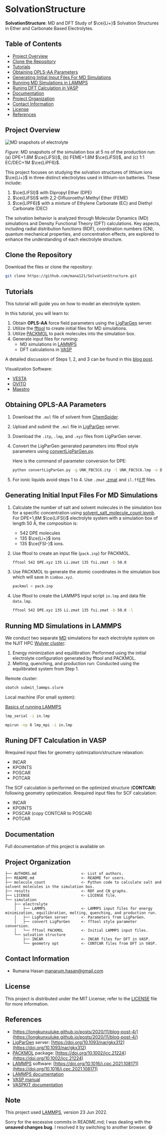 # SolvationStructure 

**SolvationStructure**: MD and DFT Study of $\ce{Li+}$ Solvation Structures in Ether and Carbonate Based Electrolytes.

## Table of Contents

- [Project Overview](#Project-Overview)
- [Clone the Repository](#Clone-the-Repository)
- [Tutorials](#Tutorials)
- [Obtaining OPLS-AA Parameters](#Obtaining-OPLS-AA-Parameters)
- [Generating Initial Input Files For MD Simulations](#Generating-Initial-Input-Files-For-MD-Simulations)
- [Running MD Simulations in LAMMPS](#Running-MD-Simulations-in-LAMMPS)
- [Runing DFT Calculation in VASP](#Runing-DFT-Calculation-in-VASP)
- [Documentation](#Documentation)
- [Project Organization](#Project-Organization)
- [Contact Information](#Contact-Information)
- [License](#License)
- [References](#References)

## Project Overview

![MD snapshots of electrolyte](https://github.com/mana121/SolvationStructure/blob/main/results/3D_simulation_box_1P8M_DPE_FEME_1M_ECDEC.svg)

_Figure_: MD snapshots of the simulation box at 5 ns of the production run: (a) DPE+1.8M $\ce{LiFSI}$, (b) FEME+1.8M $\ce{LiFSI}$, and (c) 1:1 EC/DEC+1M $\ce{LiPF6}$.

This project focuses on studying the solvation structures of lithium ions $\ce{Li+}$ in three distinct electrolytes used in lithium-ion batteries. These include: 

1. $\ce{LiFSI}$ with Dipropyl Ether (DPE)
2. $\ce{LiFSI}$ with 2,2-Difluoroethyl Methyl Ether (FEME)
3. $\ce{LiPF6}$ with a mixture of Ethylene Carbonate (EC) and Diethyl Carbonate (DEC)
   
The solvation behavior is analyzed through Molecular Dynamics (MD) simulations and Density Functional Theory (DFT) calculations. Key aspects, including radial distribution functions (RDF), coordination numbers (CN), quantum mechanical properties, and concentration effects, are explored to enhance the understanding of each electrolyte structure.

## Clone the Repository

Download the files or clone the repository:

```bash
git clone https://github.com/mana121/SolvationStructure.git
```

## Tutorials

This tutorial will guide you on how to model an electrolyte system.

In this tutorial, you will learn to:

1. Obtain **OPLS-AA** force field parameters using the [LigParGen](https://traken.chem.yale.edu/ligpargen/) server.
2. Utilize the [fftool](https://github.com/paduagroup/fftool) to create initial files for MD simulations.
3. Utilize [PACKMOL](https://m3g.github.io/packmol/) to pack molecules into the simulation box.
4. Generate input files for running:
   - MD simulations in [LAMMPS](https://lammps.org/#gsc.tab=0)
   - DFT calculations in [VASP](https://www.vasp.at)
  
A detailed discussion of Steps 1, 2, and 3 can be found in this [blog post](https://longkunxuluke.github.io/posts/2020/11/blog-post-4/).

Visualization Software: 
 - [VESTA](https://jp-minerals.org/vesta/en/)
 - [OVITO](https://www.ovito.org)
 - [Maestro](https://www.schrodinger.com/platform/products/maestro/) 

## Obtaining **OPLS-AA** Parameters

1. Download the `.mol` file of solvent from [ChemSpider](https://www.chemspider.com/Chemical-Structure.7030.html).
2. Upload and submit the `.mol` file in [LigParGen](https://traken.chem.yale.edu/ligpargen/) server.
3. Download the `.itp`, `.lmp`, and `.xyz` files from LigParGen server.
4. Convert the LigParGen generated parameters into fftool style parameters using [convertLigParGen.py](https://github.com/mccg-pas/group-wiki/tree/master/Scripts/ILMD).

   Here is the command of parameter conversion for DPE:
   
   ```bash
   python convertLigParGen.py -g UNK_FBC5C6.itp -l UNK_FBC5C6.lmp -o DPE.ff
   ```
5. For ionic liquids avoid steps 1 to 4. Use `.zmat` [.zmat](https://github.com/paduagroup/clandp) and `il.ff`[il.ff](https://github.com/paduagroup/clandp) files.

## Generating Initial Input Files For MD Simulations

1. Calculate the number of salt and solvent molecules in the simulation box for a specific concentration using [solvent_salt_molecule_count.ipynb](https://github.com/mana121/SolvationStructure/tree/main/molecule_count). For DPE+1.8M $\ce{LiFSI}$ electrolyte system with a simulation box of length 50 Å, the composition is:
   - 542 DPE molecules
   - 135 $\ce{Li+}$ ions
   - 135 $\ce{FSI-}$ ions.
     
2. Use fftool to create an input file (`pack.inp`) for PACKMOL. 

   ```bash
   fftool 542 DPE.xyz 135 Li.zmat 135 fsi.zmat -b 50.0  
   ```
3. Use PACKMOL to generate the atomic coordinates in the simulation box which will save in `simbox.xyz`.

   ```bash
   packmol < pack.inp      
   ```

4. Use fftool to create the LAMMPS input script `in.lmp` and data file `data.lmp`.

   ```bash
   fftool 542 DPE.xyz 135 Li.zmat 135 fsi.zmat -b 50.0 -l
   ```

## Running MD Simulations in LAMMPS

   We conduct two separate [MD](https://github.com/mana121/SolvationStructure/tree/main/simulation/electrolyte/LAMMPS) simulations for each electrolyte system on the NJIT HPC [Wulver cluster](https://arcs-njit-edu.github.io/Docs/clusters/wulver/):

   1. Energy minimization and equilibration: Performed using the initial electrolyte configuration generated by fftool and PACKMOL.
   2. Melting, quenching, and production run: Conducted using the equilibrated system from Step 1.

Remote cluster: 

```bash
sbatch submit_lammps.slurm
```
Local machine (For small system): 

[Basics of running LAMMPS](https://docs.lammps.org/Run_basics.html)

```bash
lmp_serial -i in.lmp
```
```bash
mpirun -np 8 lmp_mpi -i in.lmp
```

## Runing DFT Calculation in VASP

Rrequired input files for geometry optimization/structure relaxation:

  - INCAR
  - KPOINTS
  - POSCAR
  - POTCAR

The SCF calculation is performed on the optimized structure (**CONTCAR**) following geometry optimization. Rrequired input files for SCF calculation:

  - INCAR
  - KPOINTS
  - POSCAR (copy CONTCAR to POSCAR)
  - POTCAR

## Documentation

Full documentation of this project is available on 

## Project Organization


```
├── AUTHORS.md                    <- List of authors.
├── README.md                     <- README for users.
├── molecule_count                <- Python code to calculate salt and solvent molecules in the simulation box.
├── results                       <- RDF and CN graphs.
├── LICENSE                       <- LICENSE file.
└── simulation
    ├── electrolyte
    │   ├── LAMMPS                <- LAMMPS input files for energy minimization, equilibration, melting, quenching, and production run.
    │   ├── LigParGen server      <- Parameters from LigParGen.
    │   ├── convert LigParGen     <- fftool style parameter conversion.
    │   └── fftool PACKMOL        <- Initial LAMMPS input files.
    └── solvation structure
        ├── INCAR                 <- INCAR files for DFT in VASP.
        └── geometry opt          <- CONTCAR files from DFT in VASP.
```


## Contact Information

- Rumana Hasan [manarum.hasan@gmail.com](manarum.hasan@gmail.com)

## License

This project is distributed under the MIT License; refer to the [LICENSE](https://github.com/mana121/SolvationStructure/blob/main/LICENSE) file for more information.

## References

- [https://longkunxuluke.github.io/posts/2020/11/blog-post-4/](https://longkunxuluke.github.io/posts/2020/11/blog-post-4/)
- [LigParGen](https://traken.chem.yale.edu/ligpargen/) server: [https://doi.org/10.1093/nar/gkx312](https://doi.org/10.1093/nar/gkx312)
- [PACKMOL](https://m3g.github.io/packmol/) package: [https://doi.org/10.1002/jcc.21224](https://doi.org/10.1002/jcc.21224)
- [LAMMPS](https://lammps.org/#gsc.tab=0) software: [https://doi.org/10.1016/j.cpc.2021.108171](https://doi.org/10.1016/j.cpc.2021.108171)
- [LAMMPS documentation](https://docs.lammps.org/Manual.html)
- [VASP manual](https://www.vasp.at/wiki/index.php/The_VASP_Manual) 
- [VASPKIT documentation](https://vaspkit.com) 

## Note

This project used [LAMMPS](https://lammps.org/download.html), version 23 Jun 2022.

Sorry for the excessive commits in README.md; I was dealing with the **unsaved changes bug**. I resolved it by switching to another browser. 😅

